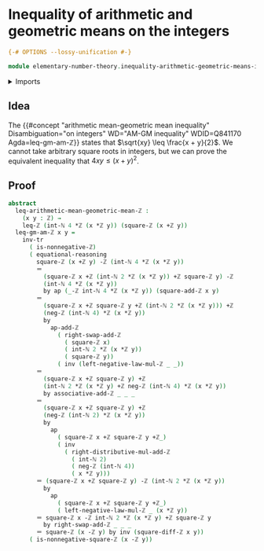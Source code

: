 # Inequality of arithmetic and geometric means on the integers

```agda
{-# OPTIONS --lossy-unification #-}

module elementary-number-theory.inequality-arithmetic-geometric-means-integers where
```

<details><summary>Imports</summary>

```agda
open import elementary-number-theory.addition-integers
open import elementary-number-theory.difference-integers
open import elementary-number-theory.inequality-integers
open import elementary-number-theory.integers
open import elementary-number-theory.multiplication-integers
open import elementary-number-theory.nonnegative-integers
open import elementary-number-theory.squares-integers

open import foundation.action-on-identifications-functions
open import foundation.identity-types
open import foundation.transport-along-identifications
```

</details>

## Idea

The
{{#concept "arithmetic mean-geometric mean inequality" Disambiguation="on integers" WD="AM-GM inequality" WDID=Q841170 Agda=leq-gm-am-ℤ}}
states that $\sqrt{xy} \leq \frac{x + y}{2}$. We cannot take arbitrary square
roots in integers, but we can prove the equivalent inequality that
$4xy \leq (x + y)^2$.

## Proof

```agda
abstract
  leq-arithmetic-mean-geometric-mean-ℤ :
    (x y : ℤ) →
    leq-ℤ (int-ℕ 4 *ℤ (x *ℤ y)) (square-ℤ (x +ℤ y))
  leq-gm-am-ℤ x y =
    inv-tr
      ( is-nonnegative-ℤ)
      ( equational-reasoning
        square-ℤ (x +ℤ y) -ℤ (int-ℕ 4 *ℤ (x *ℤ y))
        ＝
          (square-ℤ x +ℤ (int-ℕ 2 *ℤ (x *ℤ y)) +ℤ square-ℤ y) -ℤ
          (int-ℕ 4 *ℤ (x *ℤ y))
          by ap (_-ℤ int-ℕ 4 *ℤ (x *ℤ y)) (square-add-ℤ x y)
        ＝
          (square-ℤ x +ℤ square-ℤ y +ℤ (int-ℕ 2 *ℤ (x *ℤ y))) +ℤ
          (neg-ℤ (int-ℕ 4) *ℤ (x *ℤ y))
          by
            ap-add-ℤ
              ( right-swap-add-ℤ
                ( square-ℤ x)
                ( int-ℕ 2 *ℤ (x *ℤ y))
                ( square-ℤ y))
              ( inv (left-negative-law-mul-ℤ _ _))
        ＝
          (square-ℤ x +ℤ square-ℤ y) +ℤ
          (int-ℕ 2 *ℤ (x *ℤ y) +ℤ neg-ℤ (int-ℕ 4) *ℤ (x *ℤ y))
          by associative-add-ℤ _ _ _
        ＝
          (square-ℤ x +ℤ square-ℤ y) +ℤ
          (neg-ℤ (int-ℕ 2) *ℤ (x *ℤ y))
          by
            ap
              ( square-ℤ x +ℤ square-ℤ y +ℤ_)
              ( inv
                ( right-distributive-mul-add-ℤ
                  ( int-ℕ 2)
                  ( neg-ℤ (int-ℕ 4))
                  ( x *ℤ y)))
        ＝ (square-ℤ x +ℤ square-ℤ y) -ℤ (int-ℕ 2 *ℤ (x *ℤ y))
          by
            ap
              ( square-ℤ x +ℤ square-ℤ y +ℤ_)
              ( left-negative-law-mul-ℤ _ (x *ℤ y))
        ＝ square-ℤ x -ℤ int-ℕ 2 *ℤ (x *ℤ y) +ℤ square-ℤ y
          by right-swap-add-ℤ _ _ _
        ＝ square-ℤ (x -ℤ y) by inv (square-diff-ℤ x y))
      ( is-nonnegative-square-ℤ (x -ℤ y))
```
